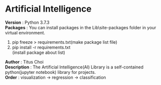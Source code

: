 # Artificial Intelligence

**Version**     : Python 3.7.3<br>
**Packages**    : You can install packages in the Lib\site-packages folder in your virtual environment.<br>
1. pip freeze > requirements.txt(make package list file)
2. pip install -r requirements.txt<br>(install package about list)

**Author**      : Titus Choi<br>
**Description** : The Artificial Intelligence(AI) Library is a self-contained python(jupyter notebook) library for projects.<br>
**Order**       : visualization -> regression -> classification<br>
